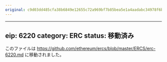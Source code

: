 ```yaml
---
original: c9d03dd485cfa38b6849e12655c72a969bf7b85bea5e1a4aadabc34978f6b8c2
---
```


---
eip: 6220
category: ERC
status: 移動済み
---

このファイルは https://github.com/ethereum/ercs/blob/master/ERCS/erc-6220.md に移動されました。
